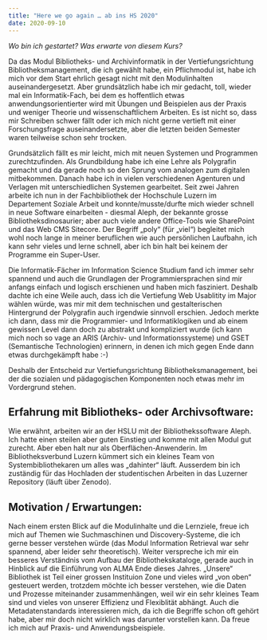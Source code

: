 ```yaml
---
title: "Here we go again … ab ins HS 2020"
date: 2020-09-10
---
```


*Wo bin ich gestartet? Was erwarte von diesem Kurs?*

Da das Modul Bibliotheks- und Archivinformatik in der Vertiefungsrichtung Bibliotheksmanagement, die ich gewählt habe, ein Pflichmodul ist, habe ich mich vor dem Start ehrlich gesagt nicht mit den Modulinhalten auseinandergesetzt. Aber grundsätzlich habe ich mir gedacht, toll, wieder mal ein Informatik-Fach, bei dem es hoffentlich etwas anwendungsorientierter wird mit Übungen und Beispielen aus der Praxis und weniger Theorie und wissenschaftlichem Arbeiten. 
Es ist nicht so, dass mir Schreiben schwer fällt oder ich mich nicht gerne vertieft mit einer Forschungsfrage auseinandersetzte, aber die letzten beiden Semester waren teilweise schon sehr trocken.  

Grundsätzlich fällt es mir leicht, mich mit neuen Systemen und Programmen zurechtzufinden. Als Grundbildung habe ich eine Lehre als Polygrafin gemacht und da gerade noch so den Sprung vom analogen zum digitalen mitbekommen. Danach habe ich in vielen verschiedenen Agenturen und Verlagen mit unterschiedlichen Systemen gearbeitet. Seit zwei Jahren arbeite ich nun in der Fachbibliothek der Hochschule Luzern im Departement Soziale Arbeit und konnte/musste/durfte mich wieder schnell in neue Software einarbeiten - diesmal Aleph, der bekannte grosse Bibliotheksdinosaurier; aber auch viele andere Office-Tools wie SharePoint und das Web CMS Sitecore. Der Begriff „poly“ (für „viel“) begleitet mich wohl noch lange in meiner beruflichen wie auch persönlichen Laufbahn, ich kann sehr vieles und lerne schnell, aber ich bin halt bei keinem der Programme ein Super-User.

Die Informatik-Fächer im Information Science Studium fand ich immer sehr spannend und auch die Grundlagen der Programmiersprachen sind mir anfangs einfach und logisch erschienen und haben mich fasziniert. Deshalb dachte ich eine Weile auch, dass ich die Vertiefung Web Usablitity im Major wählen würde, was mir mit dem technischen und gestalterischen Hintergrund der Polygrafin auch irgendwie sinnvoll erschien. 
Jedoch merkte ich dann, dass mir die Programmier- und Informatiklogiken und ab einem gewissen Level dann doch zu abstrakt und kompliziert wurde (ich kann mich noch so vage an ARIS (Archiv- und Informationssysteme) und GSET (Semantische Technologien) erinnern, in denen ich mich gegen Ende dann etwas durchgekämpft habe :-)

Deshalb der Entscheid zur Vertiefungsrichtung Bibliotheksmanagement, bei der die sozialen und pädagogischen Komponenten noch etwas mehr im Vordergrund stehen.

## **Erfahrung mit Bibliotheks- oder Archivsoftware:**
Wie erwähnt, arbeiten wir an der HSLU mit der Bibliothekssoftware Aleph. Ich hatte einen steilen aber guten Einstieg und komme mit allen Modul gut zurecht. Aber eben halt nur als Oberflächen-Anwenderin. Im Bibliotheksverbund Luzern kümmert sich ein kleines Team von Systembibliothekaren um alles was „dahinter“ läuft. Ausserdem bin ich zuständig für das Hochladen der studentischen Arbeiten in das Luzerner Repository (läuft über Zenodo).

## **Motivation / Erwartungen:**
Nach einem ersten Blick auf die Modulinhalte und die Lernziele, freue ich mich auf Themen wie Suchmaschinen und Discovery-Systeme, die ich gerne besser verstehen würde (das Modul Information Retrieval war sehr spannend, aber leider sehr theoretisch). Weiter verspreche ich mir ein besseres Verständnis vom Aufbau der Bibliothekskataloge, gerade auch in Hinblick auf die Einführung von ALMA Ende dieses Jahres. „Unsere“ Bibliothek ist Teil einer grossen Instituion Zone und vieles wird „von oben“ gesteuert werden, trotzdem möchte ich besser verstehen, wie die Daten und Prozesse miteinander zusammenhängen, weil wir ein sehr kleines Team sind und vieles von unserer Effizienz und Flexiblität abhängt. 
Auch die Metadatenstandards interessieren mich, da ich die Begriffe schon oft gehört habe, aber mir doch nicht wirklich was darunter vorstellen kann. Da freue ich mich auf Praxis- und Anwendungsbeispiele.

